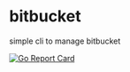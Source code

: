 # bitbucket
simple cli to manage bitbucket

[![Go Report Card](https://goreportcard.com/badge/github.com/naxmefy/bitbucket)](https://goreportcard.com/report/github.com/naxmefy/bitbucket)
